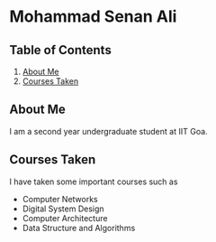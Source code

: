# Mohammad Senan Ali

## Table of Contents

1. [About Me](#About-Me)
2. [Courses Taken](#Courses-Taken)

## About Me

I am a second year undergraduate student at IIT Goa.

## Courses Taken

I have taken some important courses such as

- Computer Networks
- Digital System Design
- Computer Architecture
- Data Structure and Algorithms

